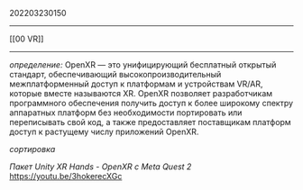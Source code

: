 202203230150
***
[[00 VR]]
***
*определение:*
OpenXR — это унифицирующий бесплатный открытый стандарт, обеспечивающий высокопроизводительный межплатформенный доступ к платформам и устройствам VR/AR, которые вместе называются XR. OpenXR позволяет разработчикам программного обеспечения получить доступ к более широкому спектру аппаратных платформ без необходимости портировать или переписывать свой код, а также предоставляет поставщикам платформ доступ к растущему числу приложений OpenXR.

*сортировка*

*Пакет Unity XR Hands - OpenXR с Meta Quest 2*
https://youtu.be/3hokerecXGc